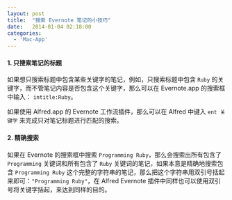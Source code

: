 ```yaml
---
layout: post
title:  "搜索 Evernote 笔记的小技巧"
date:   2014-01-04 02:18:00
categories: 
  - 'Mac-App'
---
```


#### 1. 只搜索笔记的标题

如果想只搜索标题中包含某些关键字的笔记，例如，只搜索标题中包含 `Ruby` 的关键字，而不管笔记内容是否包含这个关键字，那么可以在 Evernote.app 的搜索框中输入： `intitle:Ruby`。

如果使用 Alfred.app 的 Evernote 工作流插件，那么可以在 Alfred 中键入 `ent 关键字` 来完成只对笔记标题进行匹配的搜索。

#### 2. 精确搜索

如果在 Evernote 的搜索框中搜索 `Programming Ruby`，那么会搜索出所有包含了 `Programming` 关键词和所有包含了 `Ruby` 关键词的笔记，如果本意是精确地搜索包含 `Programming Ruby` 这个完整的字符串的笔记，那么把这个字符串用双引号括起来即可：`"Programming Ruby"`，在 Alfred Evernote 插件中同样也可以使用双引号将关键字括起，来达到同样的目的。